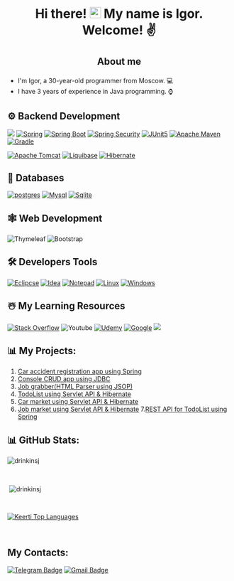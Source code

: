 # <p align="center">Hi there! <img src="https://media.giphy.com/media/hvRJCLFzcasrR4ia7z/giphy.gif" width="25"> My name is Igor. Welcome! ✌️</p>

## <p align="center">About me
- I'm Igor, a 30-year-old programmer from Moscow. 💻
- I have 3 years of experience in Java programming. ⌚

## ⚙️ Backend Development
[![](https://img.shields.io/badge/Java-ED8B00?style=for-the-badge&logo=openjdk&logoColor=white)][repo]
[![Spring](https://img.shields.io/static/v1?style=for-the-badge&message=Spring&color=6DB33F&logo=Spring&logoColor=FFFFFF&label=)][repo]
[![Spring Boot](https://img.shields.io/static/v1?style=for-the-badge&message=Spring+Boot&color=6DB33F&logo=Spring+Boot&logoColor=FFFFFF&label=)][repo]
[![Spring Security](https://img.shields.io/static/v1?style=for-the-badge&message=Spring+Security&color=6DB33F&logo=Spring+Security&logoColor=FFFFFF&label=)][repo]
[![JUnit5](https://img.shields.io/static/v1?style=for-the-badge&message=JUnit5&color=25A162&logo=JUnit5&logoColor=FFFFFF&label=)][repo]
[![Apache Maven](https://img.shields.io/static/v1?style=for-the-badge&message=Apache+Maven&color=C71A36&logo=Apache+Maven&logoColor=FFFFFF&label=)][repo]
[![Gradle](https://img.shields.io/static/v1?style=for-the-badge&message=Gradle&color=02303A&logo=Gradle&logoColor=FFFFFF&label=)][repo]
<!-- [![Apache Groovy](https://img.shields.io/static/v1?style=for-the-badge&message=Apache+Groovy&color=4298B8&logo=Apache+Groovy&logoColor=FFFFFF&label=)][repo]-->
<!-- [![Apache Kafka](https://img.shields.io/static/v1?style=for-the-badge&message=Apache+Kafka&color=231F20&logo=Apache+Kafka&logoColor=FFFFFF&label=)][repo]-->
[![Apache Tomcat](https://img.shields.io/static/v1?style=for-the-badge&message=Apache+Tomcat&color=222222&logo=Apache+Tomcat&logoColor=F8DC75&label=)][repo]
[![Liquibase](https://img.shields.io/static/v1?style=for-the-badge&message=Liquibase&color=2962FF&logo=Liquibase&logoColor=FFFFFF&label=)][repo]
[![Hibernate](https://img.shields.io/static/v1?style=for-the-badge&message=Hibernate&color=59666C&logo=Hibernate&logoColor=FFFFFF&label=)][repo]
<!-- [![Docker](https://img.shields.io/static/v1?style=for-the-badge&message=Docker&color=2496ED&logo=Docker&logoColor=FFFFFF&label=)][repo]-->
<!-- [![Kubernetes](https://img.shields.io/static/v1?style=for-the-badge&message=Kubernetes&color=326CE5&logo=Kubernetes&logoColor=FFFFFF&label=)][repo]-->

## 📅 Databases
[![postgres](https://img.shields.io/badge/PostgreSQL-316192?style=for-the-badge&logo=postgresql&logoColor=white)][repo]
[![Mysql](https://img.shields.io/badge/MySQL-005C84?style=for-the-badge&logo=mysql&logoColor=white)][repo]
[![Sqlite](https://img.shields.io/badge/SQLite-07405E?style=for-the-badge&logo=sqlite&logoColor=white)][repo]

## 🕸️ Web Development
![Thymeleaf](https://img.shields.io/static/v1?style=for-the-badge&message=Thymeleaf&color=005F0F&logo=Thymeleaf&logoColor=FFFFFF&label=)
![Bootstrap](https://img.shields.io/static/v1?style=for-the-badge&message=Bootstrap&color=7952B3&logo=Bootstrap&logoColor=FFFFFF&label=)

## 🛠️ Developers Tools
[![Eclipcse](https://img.shields.io/badge/Eclipse-2C2255?style=for-the-badge&logo=eclipse&logoColor=white)][repo]
[![Idea](https://img.shields.io/badge/IntelliJ_IDEA-000000.svg?style=for-the-badge&logo=intellij-idea&logoColor=white)][repo]
[![Notepad](https://img.shields.io/badge/Notepad++-90E59A.svg?style=for-the-badge&logo=notepad%2B%2B&logoColor=black)][repo]
[![Linux](https://img.shields.io/badge/Linux-FCC624?style=for-the-badge&logo=linux&logoColor=black)][repo]
[![Windows](https://img.shields.io/badge/Windows-0078D6?style=for-the-badge&logo=windows&logoColor=white)][repo]

## ☃️ My Learning Resources

[![Stack Overflow](https://img.shields.io/badge/-Stackoverflow-FE7A16?style=for-the-badge&logo=stack-overflow&logoColor=white)][sof]
![Youtube](https://img.shields.io/badge/YouTube-FF0000?style=for-the-badge&logo=youtube&logoColor=white)
[![Udemy](https://img.shields.io/badge/Udemy-A435F0?style=for-the-badge&logo=Udemy&logoColor=white)][udemy]
[![Google](https://img.shields.io/badge/google-4285F4?style=for-the-badge&logo=google&logoColor=white)][google]
[![](https://img.shields.io/badge/GitHub-100000?style=for-the-badge&logo=github&logoColor=white)][repo]

[google]: https://www.google.com
[udemy]: https://www.udemy.com/
[sof]: https://stackoverflow.com/
[repo]: https://github.com/drinkinsj?tab=repositories

<!-- https://github.com/progfay/shields-with-icon/ 
-->

## 📊 My Projects:
1. [Car accident registration app using Spring](https://github.com/DrinkinsJ/job4j_accidents)
2. [Console CRUD app using JDBC](https://github.com/DrinkinsJ/job4j_tracker)
3. [Job grabber(HTML Parser using JSOP)](https://github.com/DrinkinsJ/job4j_grabber)
4. [TodoList using Servlet API & Hibernate](https://github.com/DrinkinsJ/job4j_todo)
5. [Car market using Servlet API & Hibernate](https://github.com/DrinkinsJ/job4j_cars)
6. [Job market using Servlet API & Hibernate](https://github.com/DrinkinsJ/job4j_dreamjob)
7.[REST API for TodoList using Spring](https://github.com/Drinkinsj/job4j_todo)
<!-- 9. [URL Shortcut service using Spring](https://github.com/DrinkinsJ/job4j_url_shortcut) -->


## 📊 GitHub Stats:

<p><img align="center" src="https://github-readme-streak-stats.herokuapp.com/?user=drinkinsj&show_icons=true&count_private=true&theme=react&hide_border=true&bg_color=0D1117" alt="drinkinsj" /></p>
<br>
<p>&nbsp;<img align="center" src="https://github-readme-stats.vercel.app/api?username=drinkinsj&show_icons=true&count_private=true&theme=react&hide_border=true&bg_color=0D1117" alt="drinkinsj" /></p>
<br>
<p><a href="https://github.com/drinkinsj/github-readme-stats"><img alt="Keerti Top Languages" src="https://github-readme-stats.vercel.app/api/top-langs/?username=drinkinsj&langs_count=8&count_private=true&layout=compact&theme=react&hide_border=true&bg_color=0D1117" /></a>
</p>
<br>


## My Contacts: 
[![Telegram Badge](https://img.shields.io/badge/-Drinkinswo-blue?style=flat&logo=Telegram&logoColor=white)](https://t.me/drinkinswo)
[![Gmail Badge](https://img.shields.io/badge/-Gmail-red?style=flat&logo=Gmail&logoColor=white)](mailto:drinkinswo@gmail.com) 



